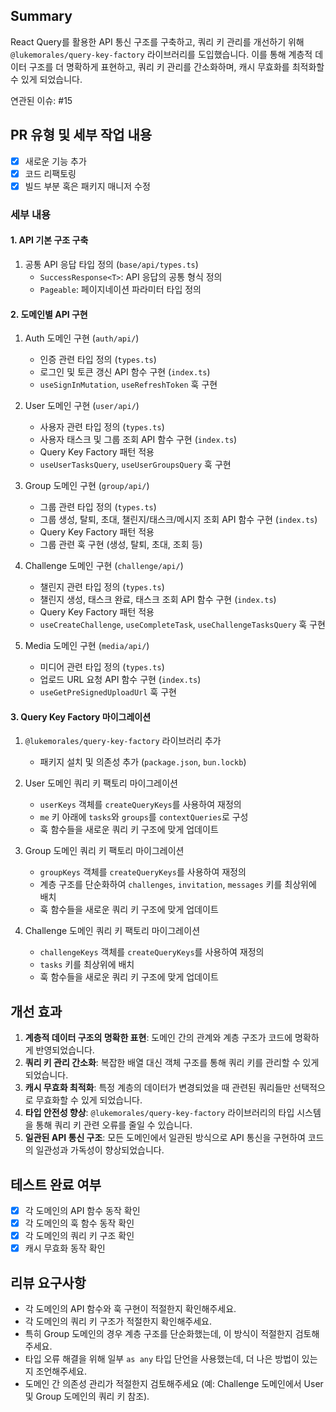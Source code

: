 ## Summary

React Query를 활용한 API 통신 구조를 구축하고, 쿼리 키 관리를 개선하기 위해 `@lukemorales/query-key-factory` 라이브러리를 도입했습니다. 이를 통해 계층적 데이터 구조를 더 명확하게 표현하고, 쿼리 키 관리를 간소화하며, 캐시 무효화를 최적화할 수 있게 되었습니다.

연관된 이슈: #15

## PR 유형 및 세부 작업 내용

- [x] 새로운 기능 추가
- [x] 코드 리팩토링
- [x] 빌드 부분 혹은 패키지 매니저 수정

### 세부 내용

#### 1. API 기본 구조 구축

1. 공통 API 응답 타입 정의 (`base/api/types.ts`)
   - `SuccessResponse<T>`: API 응답의 공통 형식 정의
   - `Pageable`: 페이지네이션 파라미터 타입 정의

#### 2. 도메인별 API 구현

1. Auth 도메인 구현 (`auth/api/`)

   - 인증 관련 타입 정의 (`types.ts`)
   - 로그인 및 토큰 갱신 API 함수 구현 (`index.ts`)
   - `useSignInMutation`, `useRefreshToken` 훅 구현

2. User 도메인 구현 (`user/api/`)

   - 사용자 관련 타입 정의 (`types.ts`)
   - 사용자 태스크 및 그룹 조회 API 함수 구현 (`index.ts`)
   - Query Key Factory 패턴 적용
   - `useUserTasksQuery`, `useUserGroupsQuery` 훅 구현

3. Group 도메인 구현 (`group/api/`)

   - 그룹 관련 타입 정의 (`types.ts`)
   - 그룹 생성, 탈퇴, 초대, 챌린지/태스크/메시지 조회 API 함수 구현 (`index.ts`)
   - Query Key Factory 패턴 적용
   - 그룹 관련 훅 구현 (생성, 탈퇴, 초대, 조회 등)

4. Challenge 도메인 구현 (`challenge/api/`)

   - 챌린지 관련 타입 정의 (`types.ts`)
   - 챌린지 생성, 태스크 완료, 태스크 조회 API 함수 구현 (`index.ts`)
   - Query Key Factory 패턴 적용
   - `useCreateChallenge`, `useCompleteTask`, `useChallengeTasksQuery` 훅 구현

5. Media 도메인 구현 (`media/api/`)
   - 미디어 관련 타입 정의 (`types.ts`)
   - 업로드 URL 요청 API 함수 구현 (`index.ts`)
   - `useGetPreSignedUploadUrl` 훅 구현

#### 3. Query Key Factory 마이그레이션

1. `@lukemorales/query-key-factory` 라이브러리 추가

   - 패키지 설치 및 의존성 추가 (`package.json`, `bun.lockb`)

2. User 도메인 쿼리 키 팩토리 마이그레이션

   - `userKeys` 객체를 `createQueryKeys`를 사용하여 재정의
   - `me` 키 아래에 `tasks`와 `groups`를 `contextQueries`로 구성
   - 훅 함수들을 새로운 쿼리 키 구조에 맞게 업데이트

3. Group 도메인 쿼리 키 팩토리 마이그레이션

   - `groupKeys` 객체를 `createQueryKeys`를 사용하여 재정의
   - 계층 구조를 단순화하여 `challenges`, `invitation`, `messages` 키를 최상위에 배치
   - 훅 함수들을 새로운 쿼리 키 구조에 맞게 업데이트

4. Challenge 도메인 쿼리 키 팩토리 마이그레이션
   - `challengeKeys` 객체를 `createQueryKeys`를 사용하여 재정의
   - `tasks` 키를 최상위에 배치
   - 훅 함수들을 새로운 쿼리 키 구조에 맞게 업데이트

## 개선 효과

1. **계층적 데이터 구조의 명확한 표현**: 도메인 간의 관계와 계층 구조가 코드에 명확하게 반영되었습니다.
2. **쿼리 키 관리 간소화**: 복잡한 배열 대신 객체 구조를 통해 쿼리 키를 관리할 수 있게 되었습니다.
3. **캐시 무효화 최적화**: 특정 계층의 데이터가 변경되었을 때 관련된 쿼리들만 선택적으로 무효화할 수 있게 되었습니다.
4. **타입 안전성 향상**: `@lukemorales/query-key-factory` 라이브러리의 타입 시스템을 통해 쿼리 키 관련 오류를 줄일 수 있습니다.
5. **일관된 API 통신 구조**: 모든 도메인에서 일관된 방식으로 API 통신을 구현하여 코드의 일관성과 가독성이 향상되었습니다.

## 테스트 완료 여부

- [x] 각 도메인의 API 함수 동작 확인
- [x] 각 도메인의 훅 함수 동작 확인
- [x] 각 도메인의 쿼리 키 구조 확인
- [x] 캐시 무효화 동작 확인

## 리뷰 요구사항

- 각 도메인의 API 함수와 훅 구현이 적절한지 확인해주세요.
- 각 도메인의 쿼리 키 구조가 적절한지 확인해주세요.
- 특히 Group 도메인의 경우 계층 구조를 단순화했는데, 이 방식이 적절한지 검토해주세요.
- 타입 오류 해결을 위해 일부 `as any` 타입 단언을 사용했는데, 더 나은 방법이 있는지 조언해주세요.
- 도메인 간 의존성 관리가 적절한지 검토해주세요 (예: Challenge 도메인에서 User 및 Group 도메인의 쿼리 키 참조).
